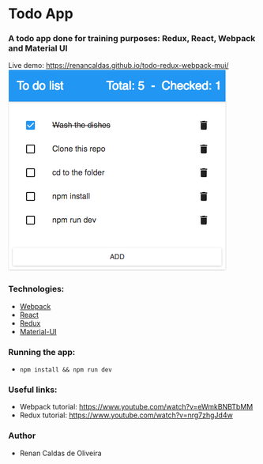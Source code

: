 # Todo App

### A todo app done for training purposes: Redux, React, Webpack and Material UI

Live demo: https://renancaldas.github.io/todo-redux-webpack-mui/
[![](https://raw.githubusercontent.com/renancaldas/todo-redux-webpack-mui/master/screen.png)]()

### Technologies:
- [Webpack](https://webpack.js.org/)
- [React](https://facebook.github.io/react/)
- [Redux](https://github.com/reactjs/redux)
- [Material-UI](http://www.material-ui.com)

### Running the app:

- `npm install && npm run dev`

### Useful links:

- Webpack tutorial: https://www.youtube.com/watch?v=eWmkBNBTbMM
- Redux tutorial: https://www.youtube.com/watch?v=nrg7zhgJd4w

### Author

- Renan Caldas de Oliveira
